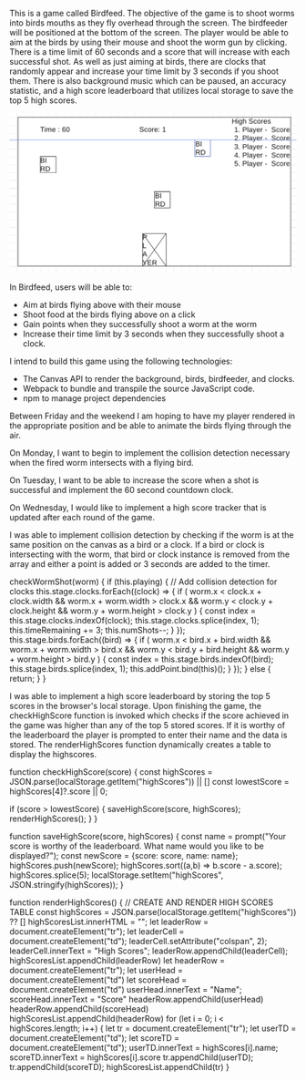 This is a game called Birdfeed. The objective of the game is to shoot worms into birds mouths as they fly overhead through the screen. The birdfeeder will be positioned at the bottom of the screen. The player would be able to aim at the birds by using their mouse and shoot the worm gun by clicking. There is a time limit of 60 seconds and a score that will increase with each successful shot. As well as just aiming at birds, there are clocks that randomly appear and increase your time limit by 3 seconds if you shoot them. There is also background music which can be paused, an accuracy statistic, and a high score leaderboard that utilizes local storage to save the top 5 high scores.

![wireframe](./assets/Screenshot%202023-03-09%20at%202.00.26%20PM.png)

In Birdfeed, users will be able to:
- Aim at birds flying above with their mouse
- Shoot food at the birds flying above on a click
- Gain points when they successfully shoot a worm at the worm
- Increase their time limit by 3 seconds when they successfully shoot a clock.

I intend to build this game using the following technologies:
- The Canvas API to render the background, birds, birdfeeder, and clocks.
- Webpack to bundle and transpile the source JavaScript code.
- npm to manage project dependencies

Between Friday and the weekend I am hoping to have my player rendered in the appropriate position and be able to animate the birds flying through the air.

On Monday, I want to begin to implement the collision detection necessary when the fired worm intersects with a flying bird.

On Tuesday, I want to be able to increase the score when a shot is successful and implement the 60 second countdown clock.

On Wednesday, I would like to implement a high score tracker that is updated after each round of the game.

I was able to implement collision detection by checking if the worm is at the same position on the canvas as a bird or a clock. If a bird or clock is intersecting with the worm, that bird or clock instance is removed from the array and either a point is added or 3 seconds are added to the timer. 

checkWormShot(worm) {
    if (this.playing) {
      // Add collision detection for clocks
      this.stage.clocks.forEach((clock) => {
        if (
          worm.x < clock.x + clock.width &&
          worm.x + worm.width > clock.x &&
          worm.y < clock.y + clock.height &&
          worm.y + worm.height > clock.y
        ) {
          const index = this.stage.clocks.indexOf(clock);
          this.stage.clocks.splice(index, 1);
          this.timeRemaining += 3;
          this.numShots--;
        }
      });
      this.stage.birds.forEach((bird) => {
        if (
          worm.x < bird.x + bird.width &&
          worm.x + worm.width > bird.x &&
          worm.y < bird.y + bird.height &&
          worm.y + worm.height > bird.y
        ) {
          const index = this.stage.birds.indexOf(bird);
          this.stage.birds.splice(index, 1);
          this.addPoint.bind(this)();
        }
      });
    } else {
      return;
    }
  }

  I was able to implement a high score leaderboard by storing the top 5 scores in the browser's local storage. Upon finishing the game, the checkHighScore function is invoked which checks if the score achieved in the game was higher than any of the top 5 stored scores. If it is worthy of the leaderboard the player is prompted to enter their name and the data is stored. The renderHighScores function dynamically creates a table to display the highscores.
  
  function checkHighScore(score) {
  const highScores = JSON.parse(localStorage.getItem("highScores")) || []
  const lowestScore = highScores[4]?.score || 0; 

  if (score > lowestScore) {
    saveHighScore(score, highScores);
    renderHighScores();
  }
}

function saveHighScore(score, highScores) {
  const name = prompt("Your score is worthy of the leaderboard. What name would you like to be displayed?");
  const newScore = {score: score, name: name};
  highScores.push(newScore);
  highScores.sort((a,b) => b.score - a.score);
  highScores.splice(5);
  localStorage.setItem("highScores", JSON.stringify(highScores));
}

function renderHighScores() {
  // CREATE AND RENDER HIGH SCORES TABLE
  const highScores = JSON.parse(localStorage.getItem("highScores")) ?? []
  highScoresList.innerHTML = "";
  let leaderRow = document.createElement("tr");
  let leaderCell = document.createElement("td");
  leaderCell.setAttribute("colspan", 2);
  leaderCell.innerText = "High Scores";
  leaderRow.appendChild(leaderCell);
  highScoresList.appendChild(leaderRow)
  let headerRow = document.createElement("tr");
  let userHead = document.createElement("td")
  let scoreHead = document.createElement("td")
  userHead.innerText = "Name";
  scoreHead.innerText = "Score"
  headerRow.appendChild(userHead)
  headerRow.appendChild(scoreHead)
  highScoresList.appendChild(headerRow)
  for (let i = 0; i < highScores.length; i++) {
    let tr = document.createElement("tr");
    let userTD = document.createElement("td");
    let scoreTD = document.createElement("td");
    userTD.innerText = highScores[i].name;
    scoreTD.innerText = highScores[i].score
    tr.appendChild(userTD);
    tr.appendChild(scoreTD);
    highScoresList.appendChild(tr)
  }